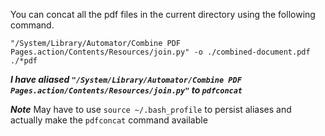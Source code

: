 You can concat all the pdf files in the current directory using the following command.

```
"/System/Library/Automator/Combine PDF Pages.action/Contents/Resources/join.py" -o ./combined-document.pdf ./*pdf
```

***I have aliased `"/System/Library/Automator/Combine PDF Pages.action/Contents/Resources/join.py"` to `pdfconcat`***

***Note*** May have to use `source ~/.bash_profile` to persist aliases and actually make the `pdfconcat` command available
